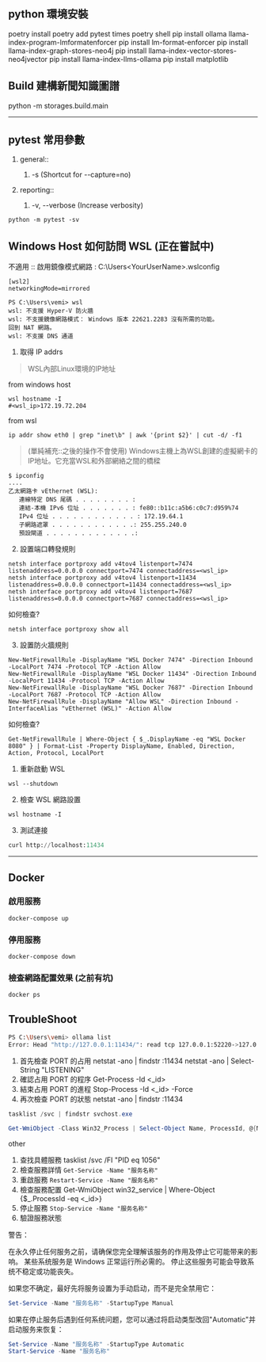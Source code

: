 ## python 環境安裝
poetry install
poetry add pytest times 
poetry shell
pip install ollama llama-index-program-lmformatenforcer
pip install lm-format-enforcer
pip install llama-index-graph-stores-neo4j 
pip install llama-index-vector-stores-neo4jvector 
pip install llama-index-llms-ollama
pip install matplotlib

## Build 建構新聞知識圖譜

python -m storages.build.main                   

---

## pytest 常用參數

1. general:: 
   1. -s (Shortcut for --capture=no)

2. reporting:: 
   1. -v, --verbose (Increase verbosity)

```shell
python -m pytest -sv
```

## Windows Host 如何訪問 WSL (正在嘗試中)

不適用 :: 啟用鏡像模式網路 : C:\Users\<YourUserName>\.wslconfig
```shell
[wsl2]
networkingMode=mirrored
```

```shell
PS C:\Users\vemi> wsl
wsl: 不支援 Hyper-V 防火牆
wsl: 不支援鏡像網路模式： Windows 版本 22621.2283 沒有所需的功能。
回到 NAT 網路。
wsl: 不支援 DNS 通道
```


1. 取得 IP addrs

> WSL內部Linux環境的IP地址

from windows host
```shell
wsl hostname -I
#<wsl_ip>172.19.72.204
```

from wsl 
```shell
ip addr show eth0 | grep "inet\b" | awk '{print $2}' | cut -d/ -f1
```

> (單純補充::之後的操作不會使用)
> Windows主機上為WSL創建的虛擬網卡的IP地址。它充當WSL和外部網絡之間的橋樑 
```shell
$ ipconfig 
....
乙太網路卡 vEthernet (WSL):
   連線特定 DNS 尾碼 . . . . . . . . : 
   連結-本機 IPv6 位址 . . . . . . . : fe80::b11c:a5b6:c0c7:d959%74
   IPv4 位址 . . . . . . . . . . . . : 172.19.64.1
   子網路遮罩 . . . . . . . . . . . .: 255.255.240.0
   預設閘道 . . . . . . . . . . . . .:
```

2. 設置端口轉發規則
```
netsh interface portproxy add v4tov4 listenport=7474 listenaddress=0.0.0.0 connectport=7474 connectaddress=<wsl_ip>
netsh interface portproxy add v4tov4 listenport=11434 listenaddress=0.0.0.0 connectport=11434 connectaddress=<wsl_ip>
netsh interface portproxy add v4tov4 listenport=7687 listenaddress=0.0.0.0 connectport=7687 connectaddress=<wsl_ip>
```
如何檢查?
```shell
netsh interface portproxy show all
```

3. 設置防火牆規則
```
New-NetFirewallRule -DisplayName "WSL Docker 7474" -Direction Inbound -LocalPort 7474 -Protocol TCP -Action Allow
New-NetFirewallRule -DisplayName "WSL Docker 11434" -Direction Inbound -LocalPort 11434 -Protocol TCP -Action Allow
New-NetFirewallRule -DisplayName "WSL Docker 7687" -Direction Inbound -LocalPort 7687 -Protocol TCP -Action Allow
New-NetFirewallRule -DisplayName "Allow WSL" -Direction Inbound -InterfaceAlias "vEthernet (WSL)" -Action Allow
```

如何檢查?
```shell
Get-NetFirewallRule | Where-Object { $_.DisplayName -eq "WSL Docker 8080" } | Format-List -Property DisplayName, Enabled, Direction, Action, Protocol, LocalPort
```

1. 重新啟動 WSL
```shell
wsl --shutdown
```

2. 檢查 WSL 網路設置
```
wsl hostname -I
```

3. 測試連接
```python
curl http://localhost:11434
```


---

## Docker

### 啟用服務
```shell
docker-compose up
```

### 停用服務
```shell
docker-compose down
```
### 檢查網路配置效果 (之前有坑)
```shell
docker ps
```
## TroubleShoot 
```sh
PS C:\Users\vemi> ollama list
Error: Head "http://127.0.0.1:11434/": read tcp 127.0.0.1:52220->127.0.0.1:11434: wsarecv: An existing connection was forcibly closed by the remote host.
```

1. 首先檢查 PORT 的占用
netstat -ano | findstr :11434
netstat -ano | Select-String "LISTENING"
2. 確認占用 PORT 的程序
Get-Process -Id <_id>
1. 結束占用 PORT 的進程
Stop-Process -Id <_id> -Force
1. 再次檢查 PORT 的狀態
netstat -ano | findstr :11434

```powershell
tasklist /svc | findstr svchost.exe
```

```powershell
Get-WmiObject -Class Win32_Process | Select-Object Name, ProcessId, @{Name='ExecutablePath';Expression={$_.ExecutablePath}} | Sort-Object Name
```

other
1. 查找具體服務
tasklist /svc /FI "PID eq 1056"
1. 檢查服務詳情
`Get-Service -Name "服务名称"`
1. 重啟服務 
`Restart-Service -Name "服务名称"`
1. 檢查服務配置 
Get-WmiObject win32_service | Where-Object {$_.ProcessId -eq <_id>}
1. 停止服務
`Stop-Service -Name "服务名称"`
1. 驗證服務狀態

警告：

在永久停止任何服务之前，请确保您完全理解该服务的作用及停止它可能带来的影响。
某些系统服务是 Windows 正常运行所必需的。
停止这些服务可能会导致系统不稳定或功能丧失。

如果您不确定，最好先将服务设置为手动启动，而不是完全禁用它：
```powershell
Set-Service -Name "服务名称" -StartupType Manual
```

如果在停止服务后遇到任何系统问题，您可以通过将启动类型改回"Automatic"并启动服务来恢复：
```powershell
Set-Service -Name "服务名称" -StartupType Automatic
Start-Service -Name "服务名称"
```